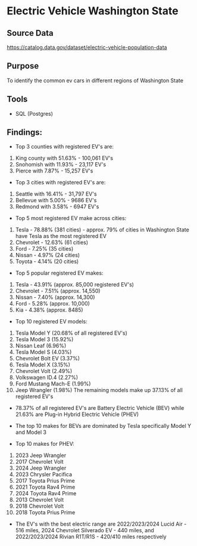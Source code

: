 # Electric Vehicle Washington State
## Source Data
https://catalog.data.gov/dataset/electric-vehicle-population-data

## Purpose
To  identify the common ev cars in different regions of Washington State

## Tools
- SQL (Postgres)

## Findings:
- Top 3 counties with registered EV's are:
1. King county with 51.63% - 100,061 EV's
2. Snohomish with 11.93% - 23,117 EV's
3. Pierce with 7.87% - 15,257 EV's
     
- Top 3 cities with registered EV's are:
1. Seattle with 16.41% - 31,797 EV's
2. Bellevue with 5.00% - 9686 EV's
3. Redmond with 3.58% - 6947 EV's
     
- Top 5 most registered EV make across cities:
1. Tesla - 78.88% (381 cities) - approx. 79% of cities in Washington State have Tesla as the most registered EV
2. Chevrolet - 12.63% (61 cities)
3. Ford - 7.25% (35 cities)
4. Nissan - 4.97% (24 cities)
5. Toyota - 4.14% (20 cities)

- Top 5 popular registered EV makes:
1. Tesla - 43.91% (approx. 85,000 registered EV's)
2. Chevrolet - 7.51% (approx. 14,550)
3. Nissan - 7.40% (approx. 14,300)
4. Ford - 5.28% (approx. 10,000)
5. Kia - 4.38% (approx. 8485)

- Top 10 registered EV models:
1. Tesla Model Y (20.68% of all registered EV's)
2. Tesla Model 3 (15.92%)
3. Nissan Leaf (6.96%)
4. Tesla Model S (4.03%)
5. Chevrolet Bolt EV (3.37%)
6. Tesla Model X (3.15%)
7. Chevrolet Volt (2.49%)
8. Volkswagen ID.4 (2.27%)
9. Ford Mustang Mach-E (1.99%)
10. Jeep Wrangler (1.98%)
The remaining models make up 37.13% of all registered EV's

- 78.37% of all registered EV's are Battery Electric Vehicle (BEV) while 21.63% are Plug-in Hybrid Electric Vehicle (PHEV)
- The top 10 makes for BEVs are dominated by Tesla specifically Model Y and Model 3
  
- Top 10 makes for PHEV:
1. 2023 Jeep Wrangler
2. 2017 Chevrolet Volt
3. 2024 Jeep Wrangler
4. 2023 Chrysler Pacifica
5. 2017 Toyota Prius Prime
6. 2021 Toyota Rav4 Prime
7. 2024 Toyota Rav4 Prime
8. 2013 Chevrolet Volt
9. 2018 Chevrolet Volt
10. 2018 Toyota Prius Prime

- The EV's with the best electric range are 2022/2023/2024 Lucid Air - 516 miles, 2024 Chevrolet Silverado EV - 440 miles, and 2022/2023/2024 Rivian R1T/R1S - 420/410 miles respectively 
